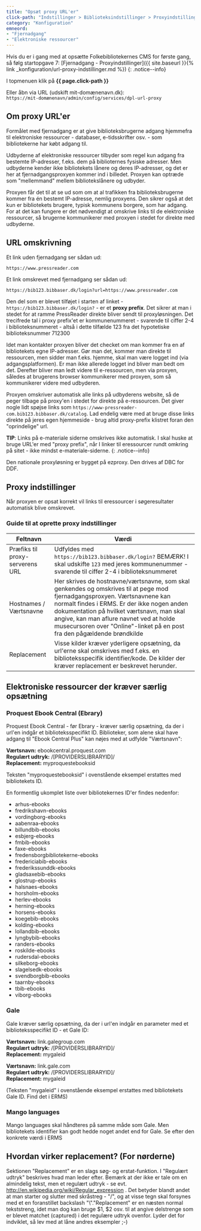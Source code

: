 ```yaml
---
title: "Opsæt proxy URL'er"
click-path: "Indstillinger > Biblioteksindstillinger > Proxyindstillinger"
category: "Konfiguration"
emneord: 
- "Fjernadgang"
- "Elektroniske ressourcer"
---
```

Hvis du er i gang med at opsætte Folkebibliotekernes CMS for første gang, så følg startopgave 7: [Fjernadgang - Proxyindstillinger]({{ site.baseurl }}{% link _konfiguration/url-proxy-indstillinger.md %})
{: .notice--info}

I topmenuen klik på **{{ page.click-path }}**

Eller åbn via URL (udskift mit-domænenavn.dk):\
`https://mit-domænenavn/admin/config/services/dpl-url-proxy`

## Om proxy URL'er

Formålet med fjernadgang er at give biblioteksbrugerne adgang hjemmefra til elektroniske ressourcer - databaser, e-tidsskrifter osv. - som bibliotekerne har købt adgang til.

Udbyderne af elektroniske ressourcer tilbyder som regel kun adgang fra bestemte IP-adresser, f.eks. dem på biblioternes fysiske adresser. Men udbyderne kender ikke bibliotekets lånere og deres IP-adresser, og det er her at fjernadgangsproxyen kommer ind i billedet. Proxyen kan optræde som "mellemmand" mellem bibliotekslånere og udbyder. 

Proxyen får det til at se ud som om at al trafikken fra biblioteksbrugerne kommer fra én bestemt IP-adresse, nemlig proxyens. Den sikrer også at det kun er bibliotekets brugere, typisk kommunens borgere, som har adgang. For at det kan fungere er det nødvendigt at omskrive links til de elektroniske ressourcer, så brugerne kommunikerer med proxyen i stedet for direkte med udbyderne.

## URL omskrivning ##

Et link uden fjernadgang ser sådan ud:
```
https://www.pressreader.com
```
Et link omskrevet med fjernadgang ser sådan ud:

```
https://bib123.bibbaser.dk/login?url=https://www.pressreader.com
```
Den del som er blevet tilføjet i starten af linket - `https://bib123.bibbaser.dk/login?` - er et **proxy prefix**. Det sikrer at man i stedet for at ramme PressReader direkte bliver sendt til proxyløsningen. Det trecifrede tal i proxy prefix'et er kommunenummeret - svarende til ciffer 2-4 i biblioteksnummeret - altså i dette tilfælde 123 fra det hypotetiske biblioteksnummer 712300

Idet man kontakter proxyen bliver det checket om man kommer fra en af bibliotekets egne IP-adresser. Gør man det, kommer man direkte til ressourcen, men sidder man f.eks. hjemme, skal man være logget ind (via adgangsplatformen). Er man ikke allerede logget ind bliver man bedt om det. Derefter bliver man ledt videre til e-ressourcen, men via proxyen, således at brugerens browser kommunikerer med proxyen, som så kommunikerer videre med udbyderen.

Proxyen omskriver automatisk alle links på udbyderens website, så de peger tilbage på proxy'en i stedet for direkte på e-ressourcen. Det giver nogle lidt spøjse links som `https://www-pressreader-com.bib123.bibbaser.dk/catalog`. Lad endelig være med at bruge disse links direkte på jeres egen hjemmeside - brug altid proxy-prefix klistret foran den "oprindelige" url.

**TIP**:  Links på e-materiale siderne omskrives ikke automatisk. I skal huske at bruge URL'er med "proxy prefix", når I linker til eressourcer rundt omkring på sitet - ikke mindst e-materiale-siderne.
{: .notice--info}

Den nationale proxyløsning er bygget på ezproxy. Den drives af DBC for DDF.

## Proxy indstillinger ##
Når proxyen er opsat korrekt vil links til eressourcer i søgeresultater automatisk blive omskrevet.

### Guide til at oprette proxy indstillinger

|Feltnavn|Værdi|
|---|---|
|Præfiks til proxy-serverens URL|Udfyldes med `https://bib123.bibbaser.dk/login?` BEMÆRK! I skal udskifte `123` med jeres kommunenummer - svarende til ciffer 2-4 i biblioteksnummeret|
|Hostnames / Værtsnavne|Her skrives de hostnavne/værtsnavne, som skal genkendes og omskrives til at pege mod fjernadgangsproxyen. Værtsnavnene kan normalt findes i ERMS. Er der ikke nogen anden dokumentation på hvilket værtsnavn, man skal angive, kan man aflure navnet ved at holde musecursoren over "Online"-linket på en post fra den pågældende brøndkilde|
|Replacement|Visse kilder kræver yderligere opsætning, da url'erne skal omskrives med f.eks. en biblioteksspecifik identifier/kode. De kilder der kræver replacement er beskrevet herunder.|

## Elektroniske ressourcer der kræver særlig opsætning ##
### Proquest Ebook Central (Ebrary) ###
Proquest Ebook Central - før Ebrary - kræver særlig opsætning, da der i url'en indgår et biblioteksspecifikt ID.
Biblioteker, som alene skal have adgang til "Ebook Central Plus" kan nøjes med at udfylde "Værtsnavn":

**Værtsnavn:** ebookcentral.proquest.com
\
**Regulært udtryk:** /\[PROVIDERSLIBRARYID\]/
\
**Replacement:** myproquestebooksid

Teksten "myproquestebooksid" i ovenstående eksempel erstattes med bibliotekets ID.

En formentlig ukomplet liste over bibliotekernes ID'er findes nedenfor:

- arhus-ebooks
- fredrikshavn-ebooks
- vordingborg-ebooks
- aabenraa-ebooks
- billundbib-ebooks
- esbjerg-ebooks
- fmbib-ebooks
- faxe-ebooks
- fredensborgbibliotekerne-ebooks
- fredericiabib-ebooks
- frederikssunddk-ebooks
- gladsaxebib-ebooks
- glostrup-ebooks
- halsnaes-ebooks
- horsholm-ebooks
- herlev-ebooks
- herning-ebooks
- horsens-ebooks
- koegebib-ebooks
- kolding-ebooks
- lollandbib-ebooks
- lyngbybib-ebooks
- randers-ebooks
- roskilde-ebooks
- rudersdal-ebooks
- silkeborg-ebooks
- slagelsedk-ebooks
- svendborgbib-ebooks
- taarnby-ebooks
- tbib-ebooks
- viborg-ebooks

### Gale ###
Gale kræver særlig opsætning, da der i url'en indgår en parameter med et biblioteksspecifikt ID - et Gale ID:

**Værtsnavn:** link.galegroup.com
\
**Regulært udtryk:** /\[PROVIDERSLIBRARYID\]/
\
**Replacement:** mygaleid

**Værtsnavn:** link.gale.com
\
**Regulært udtryk:** /\[PROVIDERSLIBRARYID\]/
\
**Replacement:** mygaleid

(Teksten "mygaleid" i ovenstående eksempel erstattes med bibliotekets Gale ID. Find det i ERMS)

### Mango languages ###
Mango languages skal håndteres på samme måde som Gale. Men bibliotekets identifier kan godt hedde noget andet end for Gale. Se efter den konkrete værdi i ERMS

## Hvordan virker replacement? (For nørderne)
Sektionen "Replacement" er en slags søg- og erstat-funktion. I "Regulært udtryk" beskrives hvad man leder efter. Bemærk at der ikke er tale om en almindelig tekst, men et regulært udtryk - se evt. http://en.wikipedia.org/wiki/Regular_expression . Det betyder blandt andet at man starter og slutter med skråstreg - "/", og at visse tegn skal forsynes med et en foranstillet backslash "\\"."Replacement" er en næsten normal tekststreng, idet man dog kan bruge $1, $2 osv. til at angive delstrenge som er blevet matchet (captured) i det regulære udtryk ovenfor. Lyder det for indviklet, så lev med at låne andres eksempler ;-)


